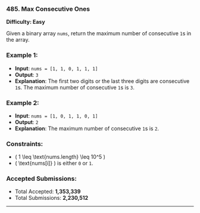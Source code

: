 ### **485. Max Consecutive Ones**
**Difficulty: Easy**

Given a binary array `nums`, return the maximum number of consecutive `1`s in the array.

### **Example 1:**

- **Input**: `nums = [1, 1, 0, 1, 1, 1]`
- **Output**: `3`
- **Explanation**: The first two digits or the last three digits are consecutive `1`s. The maximum number of consecutive `1`s is `3`.

### **Example 2:**

- **Input**: `nums = [1, 0, 1, 1, 0, 1]`
- **Output**: `2`
- **Explanation**: The maximum number of consecutive `1`s is `2`.

### **Constraints**:
- \( 1 \leq \text{nums.length} \leq 10^5 \)
- \( \text{nums[i]} \) is either `0` or `1`.

### **Accepted Submissions**:
- Total Accepted: **1,353,339**
- Total Submissions: **2,230,512**

---
